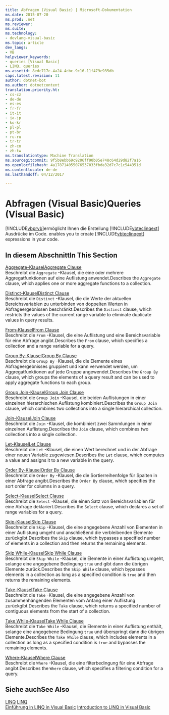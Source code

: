 ```yaml
---
title: Abfragen (Visual Basic) | Microsoft-Dokumentation
ms.date: 2015-07-20
ms.prod: .net
ms.reviewer: 
ms.suite: 
ms.technology:
- devlang-visual-basic
ms.topic: article
dev_langs:
- VB
helpviewer_keywords:
- queries [Visual Basic]
- LINQ, queries
ms.assetid: 8edc717c-4a24-4cbc-9c16-11f479c935db
caps.latest.revision: 11
author: dotnet-bot
ms.author: dotnetcontent
translation.priority.ht:
- cs-cz
- de-de
- es-es
- fr-fr
- it-it
- ja-jp
- ko-kr
- pl-pl
- pt-br
- ru-ru
- tr-tr
- zh-cn
- zh-tw
ms.translationtype: Machine Translation
ms.sourcegitcommit: 9f5b8ebb69c9206ff90b05e748c64d29d82f7a16
ms.openlocfilehash: 4a178714055076537033fbda32d7c7c1c544351d
ms.contentlocale: de-de
ms.lasthandoff: 04/12/2017

---
```

# <a name="queries-visual-basic"></a><span data-ttu-id="07919-102">Abfragen (Visual Basic)</span><span class="sxs-lookup"><span data-stu-id="07919-102">Queries (Visual Basic)</span></span>
[!INCLUDE[vbprvb](../../../csharp/programming-guide/concepts/linq/includes/vbprvb_md.md)]<span data-ttu-id="07919-103">ermöglicht Ihnen die Erstellung [!INCLUDE[vbteclinqext](../../../csharp/getting-started/includes/vbteclinqext_md.md)] Ausdrücke im Code.</span><span class="sxs-lookup"><span data-stu-id="07919-103"> enables you to create [!INCLUDE[vbteclinqext](../../../csharp/getting-started/includes/vbteclinqext_md.md)] expressions in your code.</span></span>  
  
## <a name="in-this-section"></a><span data-ttu-id="07919-104">In diesem Abschnitt</span><span class="sxs-lookup"><span data-stu-id="07919-104">In This Section</span></span>  
 [<span data-ttu-id="07919-105">Aggregate-Klausel</span><span class="sxs-lookup"><span data-stu-id="07919-105">Aggregate Clause</span></span>](../../../visual-basic/language-reference/queries/aggregate-clause.md)  
 <span data-ttu-id="07919-106">Beschreibt die `Aggregate` -Klausel, die eine oder mehrere Aggregatfunktionen auf eine Auflistung anwendet.</span><span class="sxs-lookup"><span data-stu-id="07919-106">Describes the `Aggregate` clause, which applies one or more aggregate functions to a collection.</span></span>  
  
 [<span data-ttu-id="07919-107">Distinct-Klausel</span><span class="sxs-lookup"><span data-stu-id="07919-107">Distinct Clause</span></span>](../../../visual-basic/language-reference/queries/distinct-clause.md)  
 <span data-ttu-id="07919-108">Beschreibt die `Distinct` -Klausel, die die Werte der aktuellen Bereichsvariablen zu unterbinden von doppelten Werten in Abfrageergebnissen beschränkt.</span><span class="sxs-lookup"><span data-stu-id="07919-108">Describes the `Distinct` clause, which restricts the values of the current range variable to eliminate duplicate values in query results.</span></span>  
  
 [<span data-ttu-id="07919-109">From-Klausel</span><span class="sxs-lookup"><span data-stu-id="07919-109">From Clause</span></span>](../../../visual-basic/language-reference/queries/from-clause.md)  
 <span data-ttu-id="07919-110">Beschreibt die `From` -Klausel, die eine Auflistung und eine Bereichsvariable für eine Abfrage angibt.</span><span class="sxs-lookup"><span data-stu-id="07919-110">Describes the `From` clause, which specifies a collection and a range variable for a query.</span></span>  
  
 [<span data-ttu-id="07919-111">Group By-Klausel</span><span class="sxs-lookup"><span data-stu-id="07919-111">Group By Clause</span></span>](../../../visual-basic/language-reference/queries/group-by-clause.md)  
 <span data-ttu-id="07919-112">Beschreibt die `Group By` -Klausel, die die Elemente eines Abfrageergebnisses gruppiert und kann verwendet werden, um Aggregatfunktionen auf jede Gruppe angewendet.</span><span class="sxs-lookup"><span data-stu-id="07919-112">Describes the `Group By` clause, which groups the elements of a query result and can be used to apply aggregate functions to each group.</span></span>  
  
 [<span data-ttu-id="07919-113">Group Join-Klausel</span><span class="sxs-lookup"><span data-stu-id="07919-113">Group Join Clause</span></span>](../../../visual-basic/language-reference/queries/group-join-clause.md)  
 <span data-ttu-id="07919-114">Beschreibt die `Group Join` -Klausel, die beiden Auflistungen in einer einzelnen hierarchischen Auflistung kombiniert.</span><span class="sxs-lookup"><span data-stu-id="07919-114">Describes the `Group Join` clause, which combines two collections into a single hierarchical collection.</span></span>  
  
 [<span data-ttu-id="07919-115">Join-Klausel</span><span class="sxs-lookup"><span data-stu-id="07919-115">Join Clause</span></span>](../../../visual-basic/language-reference/queries/join-clause.md)  
 <span data-ttu-id="07919-116">Beschreibt die `Join` -Klausel, die kombiniert zwei Sammlungen in einer einzelnen Auflistung.</span><span class="sxs-lookup"><span data-stu-id="07919-116">Describes the `Join` clause, which combines two collections into a single collection.</span></span>  
  
 [<span data-ttu-id="07919-117">Let-Klausel</span><span class="sxs-lookup"><span data-stu-id="07919-117">Let Clause</span></span>](../../../visual-basic/language-reference/queries/let-clause.md)  
 <span data-ttu-id="07919-118">Beschreibt die `Let` -Klausel, die einen Wert berechnet und in der Abfrage einer neuen Variable zugewiesen.</span><span class="sxs-lookup"><span data-stu-id="07919-118">Describes the `Let` clause, which computes a value and assigns it to a new variable in the query.</span></span>  
  
 [<span data-ttu-id="07919-119">Order By-Klausel</span><span class="sxs-lookup"><span data-stu-id="07919-119">Order By Clause</span></span>](../../../visual-basic/language-reference/queries/order-by-clause.md)  
 <span data-ttu-id="07919-120">Beschreibt die `Order By` -Klausel, die die Sortierreihenfolge für Spalten in einer Abfrage angibt.</span><span class="sxs-lookup"><span data-stu-id="07919-120">Describes the `Order By` clause, which specifies the sort order for columns in a query.</span></span>  
  
 [<span data-ttu-id="07919-121">Select-Klausel</span><span class="sxs-lookup"><span data-stu-id="07919-121">Select Clause</span></span>](../../../visual-basic/language-reference/queries/select-clause.md)  
 <span data-ttu-id="07919-122">Beschreibt die `Select` -Klausel, die einen Satz von Bereichsvariablen für eine Abfrage deklariert.</span><span class="sxs-lookup"><span data-stu-id="07919-122">Describes the `Select` clause, which declares a set of range variables for a query.</span></span>  
  
 [<span data-ttu-id="07919-123">Skip-Klausel</span><span class="sxs-lookup"><span data-stu-id="07919-123">Skip Clause</span></span>](../../../visual-basic/language-reference/queries/skip-clause.md)  
 <span data-ttu-id="07919-124">Beschreibt die `Skip` -Klausel, die eine angegebene Anzahl von Elementen in einer Auflistung umgeht und anschließend die verbleibenden Elemente zurückgibt.</span><span class="sxs-lookup"><span data-stu-id="07919-124">Describes the `Skip` clause, which bypasses a specified number of elements in a collection and then returns the remaining elements.</span></span>  
  
 [<span data-ttu-id="07919-125">Skip While-Klausel</span><span class="sxs-lookup"><span data-stu-id="07919-125">Skip While Clause</span></span>](../../../visual-basic/language-reference/queries/skip-while-clause.md)  
 <span data-ttu-id="07919-126">Beschreibt die `Skip While` -Klausel, die Elemente in einer Auflistung umgeht, solange eine angegebene Bedingung `true` und gibt dann die übrigen Elemente zurück.</span><span class="sxs-lookup"><span data-stu-id="07919-126">Describes the `Skip While` clause, which bypasses elements in a collection as long as a specified condition is `true` and then returns the remaining elements.</span></span>  
  
 [<span data-ttu-id="07919-127">Take-Klausel</span><span class="sxs-lookup"><span data-stu-id="07919-127">Take Clause</span></span>](../../../visual-basic/language-reference/queries/take-clause.md)  
 <span data-ttu-id="07919-128">Beschreibt die `Take` -Klausel, die eine angegebene Anzahl von zusammenhängenden Elementen vom Anfang einer Auflistung zurückgibt.</span><span class="sxs-lookup"><span data-stu-id="07919-128">Describes the `Take` clause, which returns a specified number of contiguous elements from the start of a collection.</span></span>  
  
 [<span data-ttu-id="07919-129">Take While-Klausel</span><span class="sxs-lookup"><span data-stu-id="07919-129">Take While Clause</span></span>](../../../visual-basic/language-reference/queries/take-while-clause.md)  
 <span data-ttu-id="07919-130">Beschreibt die `Take While` -Klausel, die Elemente in einer Auflistung enthält, solange eine angegebene Bedingung `true` und überspringt dann die übrigen Elemente.</span><span class="sxs-lookup"><span data-stu-id="07919-130">Describes the `Take While` clause, which includes elements in a collection as long as a specified condition is `true` and bypasses the remaining elements.</span></span>  
  
 [<span data-ttu-id="07919-131">Where-Klausel</span><span class="sxs-lookup"><span data-stu-id="07919-131">Where Clause</span></span>](../../../visual-basic/language-reference/queries/where-clause.md)  
 <span data-ttu-id="07919-132">Beschreibt die `Where` -Klausel, die eine filterbedingung für eine Abfrage angibt.</span><span class="sxs-lookup"><span data-stu-id="07919-132">Describes the `Where` clause, which specifies a filtering condition for a query.</span></span>  
  
## <a name="see-also"></a><span data-ttu-id="07919-133">Siehe auch</span><span class="sxs-lookup"><span data-stu-id="07919-133">See Also</span></span>  
 <span data-ttu-id="07919-134">[LINQ](../../../visual-basic/programming-guide/language-features/linq/index.md) </span><span class="sxs-lookup"><span data-stu-id="07919-134">[LINQ](../../../visual-basic/programming-guide/language-features/linq/index.md) </span></span>  
<span data-ttu-id="07919-135"> [Einführung in LINQ in Visual Basic](../../../visual-basic/programming-guide/language-features/linq/introduction-to-linq.md)</span><span class="sxs-lookup"><span data-stu-id="07919-135"> [Introduction to LINQ in Visual Basic](../../../visual-basic/programming-guide/language-features/linq/introduction-to-linq.md)</span></span>
